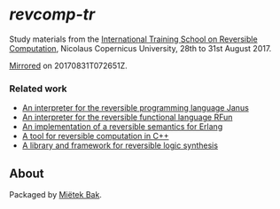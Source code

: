 _revcomp-tr_
============

Study materials from the [International Training School on Reversible Computation](http://www.informatik.uni-bremen.de/ictcost/school2017.php), Nicolaus Copernicus University, 28th to 31st August 2017.

[Mirrored](https://drive.google.com/drive/folders/0B6ZKxMkSAwQlNDRtYmNtRDM4WXc) on 20170831T072651Z.


### Related work

* [An interpreter for the reversible programming language Janus](https://github.com/mbudde/jana)
* [An interpreter for the reversible functional language RFun](https://github.com/kirkedal/rfun-interp)
* [An implementation of a reversible semantics for Erlang](https://github.com/mistupv/rev-erlang)
* [A tool for reversible computation in C++](https://github.com/LLNL/backstroke)
* [A library and framework for reversible logic synthesis](https://github.com/msoeken/cirkit)



About
-----

Packaged by [Miëtek Bak](https://mietek.io/).

